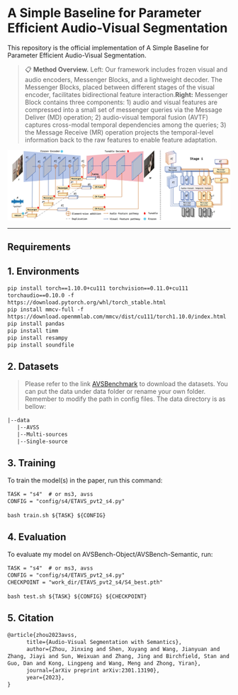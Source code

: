 # A Simple Baseline for Parameter Efficient Audio-Visual Segmentation

This repository is the official implementation of A Simple Baseline for Parameter Efficient Audio-Visual Segmentation. 

>📋  **Method Overview.** Left: Our framework includes frozen visual and audio encoders, Messenger Blocks, and a lightweight decoder. The Messenger Blocks, placed between different stages of the visual encoder, facilitates bidirectional feature interaction.**Right:** Messenger Block contains three components: 1) audio and visual features are compressed into a small set of messenger queries via the Message Deliver (MD) operation; 2) audio-visual temporal fusion (AVTF) captures cross-modal temporal dependencies among the queries; 3) the Message Receive (MR) operation projects the temporal-level information back to the raw features to enable feature adaptation.

<p align="center">
  <img width="600"  src="figures/structure_00.jpg">

</p>

******

## Requirements

## 1. Environments

```setup
pip install torch==1.10.0+cu111 torchvision==0.11.0+cu111 torchaudio==0.10.0 -f https://download.pytorch.org/whl/torch_stable.html
pip install mmcv-full -f https://download.openmmlab.com/mmcv/dist/cu111/torch1.10.0/index.html
pip install pandas
pip install timm
pip install resampy
pip install soundfile
```

## 2. Datasets
> Please refer to the link [AVSBenchmark](https://github.com/OpenNLPLab/AVSBench) to download the datasets. You can put the data under data folder or rename your own folder. Remember to modify the path in config files. The data directory is as bellow:


```
|--data
   |--AVSS
   |--Multi-sources
   |--Single-source
```

## 3. Training

To train the model(s) in the paper, run this command:

```train
TASK = "s4"  # or ms3, avss
CONFIG = "config/s4/ETAVS_pvt2_s4.py"

bash train.sh ${TASK} ${CONFIG}
```

## 4. Evaluation

To evaluate my model on AVSBench-Object/AVSBench-Semantic, run:

```eval
TASK = "s4"  # or ms3, avss
CONFIG = "config/s4/ETAVS_pvt2_s4.py"
CHECKPOINT = "work_dir/ETAVS_pvt2_s4/S4_best.pth"

bash test.sh ${TASK} ${CONFIG} ${CHECKPOINT}
```


## 5. Citation


```
@article{zhou2023avss,
      title={Audio-Visual Segmentation with Semantics}, 
      author={Zhou, Jinxing and Shen, Xuyang and Wang, Jianyuan and Zhang, Jiayi and Sun, Weixuan and Zhang, Jing and Birchfield, Stan and Guo, Dan and Kong, Lingpeng and Wang, Meng and Zhong, Yiran},
      journal={arXiv preprint arXiv:2301.13190},
      year={2023},
}
```